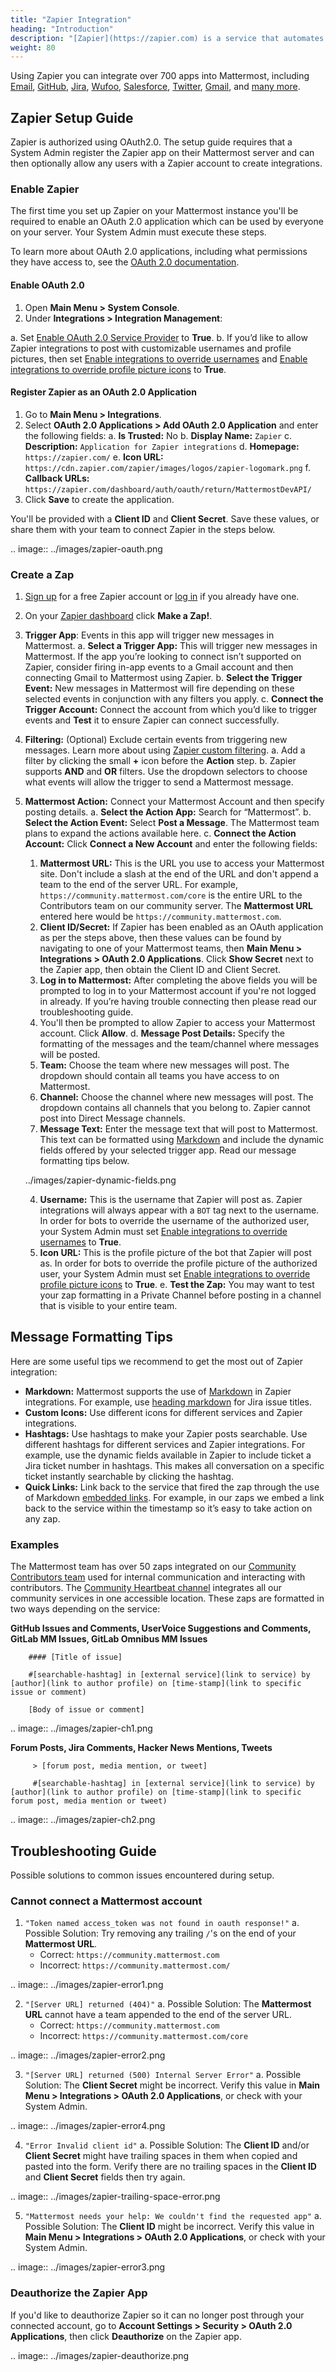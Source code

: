 ```yaml
---
title: "Zapier Integration"
heading: "Introduction"
description: "[Zapier](https://zapier.com) is a service that automates tasks between web apps. You can create "zaps" that contain a trigger and an action for a task that you want to perform repeatedly. Zapier regularly checks your trigger for new data and automatically performs the action for you."
weight: 80
---
```


Using Zapier you can integrate over 700 apps into Mattermost, including [Email](https://zapier.com/zapbook/email-parser), [GitHub](https://zapier.com/zapbook/github), [Jira](https://zapier.com/zapbook/jira), [Wufoo](https://zapier.com/zapbook/wufoo), [Salesforce](https://zapier.com/zapbook/salesforce), [Twitter](https://zapier.com/zapbook/twitter), [Gmail](https://zapier.com/zapbook/gmail), and [many more](https://zapier.com/zapbook).

## Zapier Setup Guide

Zapier is authorized using OAuth2.0. The setup guide requires that a System Admin register the Zapier app on their Mattermost server and can then optionally allow any users with a Zapier account to create integrations.

### Enable Zapier

The first time you set up Zapier on your Mattermost instance you'll be required to enable an OAuth 2.0 application which can be used by everyone on your server. Your System Admin must execute these steps.

To learn more about OAuth 2.0 applications, including what permissions they have access to, see the [OAuth 2.0 documentation](../admin-oauth2).

#### Enable OAuth 2.0

1. Open **Main Menu > System Console**.
2. Under **Integrations > Integration Management**:

  a. Set [Enable OAuth 2.0 Service Provider](https://docs.mattermost.com/administration/config-settings.html#enable-oauth-2-0-service-provider) to **True**.
  b. If you’d like to allow Zapier integrations to post with customizable usernames and profile pictures, then set [Enable integrations to override usernames](https://docs.mattermost.com/administration/config-settings.html#enable-integrations-to-override-usernames) and [Enable integrations to override profile picture icons](https://docs.mattermost.com/administration/config-settings.html#enable-integrations-to-override-profile-picture-icons) to **True**.

#### Register Zapier as an OAuth 2.0 Application

1. Go to **Main Menu > Integrations**.
2. Select **OAuth 2.0 Applications > Add OAuth 2.0 Application** and enter the following fields:
  a. **Is Trusted:** No
  b. **Display Name:** `Zapier`
  c. **Description:** `Application for Zapier integrations`
  d. **Homepage:** `https://zapier.com/`
  e. **Icon URL:** `https://cdn.zapier.com/zapier/images/logos/zapier-logomark.png`
  f. **Callback URLs:** `https://zapier.com/dashboard/auth/oauth/return/MattermostDevAPI/`
3. Click **Save** to create the application.

You'll be provided with a **Client ID** and **Client Secret**. Save these values, or share them with your team to connect Zapier in the steps below.

.. image:: ../images/zapier-oauth.png

### Create a Zap

1. [Sign up](https://zapier.com/sign-up) for a free Zapier account or [log in](https://zapier.com/app/login) if you already have one.
2. On your [Zapier dashboard](https://zapier.com/app/dashboard) click **Make a Zap!**.
3. **Trigger App**: Events in this app will trigger new messages in Mattermost.
  a. **Select a Trigger App:** This will trigger new messages in Mattermost. If the app you’re looking to connect isn’t supported on Zapier, consider firing in-app events to a Gmail account and then connecting Gmail to Mattermost using Zapier.
  b. **Select the Trigger Event:** New messages in Mattermost will fire depending on these selected events in conjunction with any filters you apply.
  c. **Connect the Trigger Account:** Connect the account from which you’d like to trigger events and **Test** it to ensure Zapier can connect successfully.
4. **Filtering:** (Optional) Exclude certain events from triggering new messages. Learn more about using [Zapier custom filtering](https://zapier.com/learn/how-to-use-zapier/custom-filters).
  a. Add a filter by clicking the small **+** icon before the **Action** step.
  b. Zapier supports **AND** and **OR** filters. Use the dropdown selectors to choose what events will allow the trigger to send a Mattermost message.
5. **Mattermost Action:** Connect your Mattermost Account and then specify posting details.
  a. **Select the Action App:** Search for “Mattermost”.
  b. **Select the Action Event:** Select **Post a Message**. The Mattermost team plans to expand the actions available here.
  c. **Connect the Action Account:** Click **Connect a New Account** and enter the following fields:
    1. **Mattermost URL:** This is the URL you use to access your Mattermost site. Don't include a slash at the end of the URL and don't append a team to the end of the server URL. For example, `https://community.mattermost.com/core` is the entire URL to the Contributors team on our community server. The **Mattermost URL** entered here would be `https://community.mattermost.com`.
    2. **Client ID/Secret:** If Zapier has been enabled as an OAuth application as per the steps above, then these values can be found by navigating to one of your Mattermost teams, then **Main Menu > Integrations > OAuth 2.0 Applications**. Click **Show Secret** next to the Zapier app, then obtain the Client ID and Client Secret.
    3. **Log in to Mattermost:** After completing the above fields you will be prompted to log in to your Mattermost account if you're not logged in already. If you’re having trouble connecting then please read our troubleshooting guide.
    4. You'll then be prompted to allow Zapier to access your Mattermost account. Click **Allow**.
  d. **Message Post Details:** Specify the formatting of the messages and the team/channel where messages will be posted.
    1. **Team:** Choose the team where new messages will post. The dropdown should contain all teams you have access to on Mattermost.
    2. **Channel:** Choose the channel where new messages will post. The dropdown contains all channels that you belong to. Zapier cannot post into Direct Message channels.
    3. **Message Text:** Enter the message text that will post to Mattermost. This text can be formatted using [Markdown](https://docs.mattermost.com/help/messaging/formatting-text.html) and include the dynamic fields offered by your selected trigger app. Read our message formatting tips below.

      ../images/zapier-dynamic-fields.png
      
   4. **Username:** This is the username that Zapier will post as. Zapier integrations will always appear with a `BOT` tag next to the username. In order for bots to override the username of the authorized user, your System Admin must set [Enable integrations to override usernames](https://docs.mattermost.com/administration/config-settings.html#enable-integrations-to-override-usernames) to **True**.
    5. **Icon URL:** This is the profile picture of the bot that Zapier will post as. In order for bots to override the profile picture of the authorized user, your System Admin must set [Enable integrations to override profile picture icons](https://docs.mattermost.com/administration/config-settings.html#enable-integrations-to-override-profile-picture-icons) to **True**.
  e. **Test the Zap:** You may want to test your zap formatting in a Private Channel before posting in a channel that is visible to your entire team.

## Message Formatting Tips

Here are some useful tips we recommend to get the most out of Zapier integration:

- **Markdown:** Mattermost supports the use of [Markdown](https://docs.mattermost.com/help/messaging/formatting-text.html) in Zapier integrations. For example, use [heading markdown](https://docs.mattermost.com/help/messaging/formatting-text.html#headings) for Jira issue titles.
- **Custom Icons:** Use different icons for different services and Zapier integrations.
- **Hashtags:** Use hashtags to make your Zapier posts searchable. Use different hashtags for different services and Zapier integrations. For example, use the dynamic fields available in Zapier to include ticket a Jira ticket number in hashtags. This makes all conversation on a specific ticket instantly searchable by clicking the hashtag.
- **Quick Links:** Link back to the service that fired the zap through the use of Markdown [embedded links](https://docs.mattermost.com/help/messaging/formatting-text.html#links). For example, in our zaps we embed a link back to the service within the timestamp so it’s easy to take action on any zap.

### Examples

The Mattermost team has over 50 zaps integrated on our [Community Contributors team](https://community.mattermost.com/core) used for internal communication and interacting with contributors. The [Community Heartbeat channel](https://community.mattermost.com/core/channels/community-heartbeat) integrates all our community services in one accessible location. These zaps are formatted in two ways depending on the service:

**GitHub Issues and Comments, UserVoice Suggestions and Comments, GitLab MM Issues, GitLab Omnibus MM Issues**

```
    #### [Title of issue]

    #[searchable-hashtag] in [external service](link to service) by [author](link to author profile) on [time-stamp](link to specific issue or comment)

    [Body of issue or comment]
```

.. image:: ../images/zapier-ch1.png

**Forum Posts, Jira Comments, Hacker News Mentions, Tweets**

```
     > [forum post, media mention, or tweet]

     #[searchable-hashtag] in [external service](link to service) by [author](link to author profile) on [time-stamp](link to specific forum post, media mention or tweet)
```

.. image:: ../images/zapier-ch2.png

## Troubleshooting Guide

Possible solutions to common issues encountered during setup.

### Cannot connect a Mattermost account

1. `"Token named access_token was not found in oauth response!"`
  a. Possible Solution: Try removing any trailing `/`'s on the end of your **Mattermost URL**.
    - Correct: `https://community.mattermost.com`
    - Incorrect: `https://community.mattermost.com/`

  .. image:: ../images/zapier-error1.png

2. `"[Server URL] returned (404)"`
  a. Possible Solution: The **Mattermost URL** cannot have a team appended to the end of the server URL.
    - Correct: `https://community.mattermost.com`
    - Incorrect: `https://community.mattermost.com/core`

  .. image:: ../images/zapier-error2.png

3. `"[Server URL] returned (500) Internal Server Error"`
  a. Possible Solution: The **Client Secret** might be incorrect. Verify this value in **Main Menu > Integrations > OAuth 2.0 Applications**, or check with your System Admin.

  .. image:: ../images/zapier-error4.png

4. `"Error Invalid client id"`
  a. Possible Solution: The **Client ID** and/or **Client Secret** might have trailing spaces in them when copied and pasted into the form. Verify there are no trailing spaces in the **Client ID** and **Client Secret** fields then try again.

  .. image:: ../images/zapier-trailing-space-error.png

5. `"Mattermost needs your help: We couldn't find the requested app"`
  a. Possible Solution: The **Client ID** might be incorrect. Verify this value in **Main Menu > Integrations > OAuth 2.0 Applications**, or check with your System Admin.

  .. image:: ../images/zapier-error3.png

### Deauthorize the Zapier App

If you'd like to deauthorize Zapier so it can no longer post through your connected account, go to **Account Settings > Security > OAuth 2.0 Applications**, then click **Deauthorize** on the Zapier app.

.. image:: ../images/zapier-deauthorize.png
